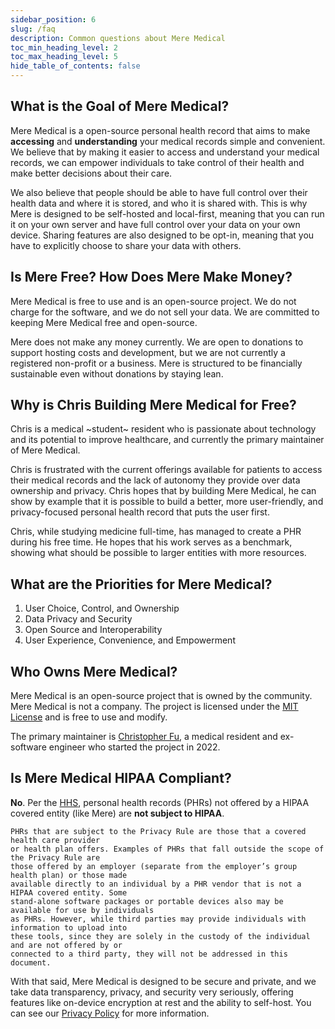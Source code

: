 ```yaml
---
sidebar_position: 6
slug: /faq
description: Common questions about Mere Medical
toc_min_heading_level: 2
toc_max_heading_level: 5
hide_table_of_contents: false
---
```


## What is the Goal of Mere Medical?

Mere Medical is a open-source personal health record that aims to make **accessing** and **understanding** your medical records simple and convenient. We believe that by making it easier to access and understand your medical records, we can empower individuals to take control of their health and make better decisions about their care.

We also believe that people should be able to have full control over their health data and where it is stored, and who it is shared with. This is why Mere is designed to be self-hosted and local-first, meaning that you can run it on your own server and have full control over your data on your own device. Sharing features are also designed to be opt-in, meaning that you have to explicitly choose to share your data with others.

## Is Mere Free? How Does Mere Make Money?

Mere Medical is free to use and is an open-source project. We do not charge for the software, and we do not sell your data. We are committed to keeping Mere Medical free and open-source.

Mere does not make any money currently. We are open to donations to support hosting costs and development, but we are not currently a registered non-profit or a business. Mere is structured to be financially sustainable even without donations by staying lean.

## Why is Chris Building Mere Medical for Free?

Chris is a medical ~student~ resident who is passionate about technology and its potential to improve healthcare, and currently the primary maintainer of Mere Medical.

Chris is frustrated with the current offerings available for patients to access their medical records and the lack of autonomy they provide over data ownership and privacy. Chris hopes that by building Mere Medical, he can show by example that it is possible to build a better, more user-friendly, and privacy-focused personal health record that puts the user first.

Chris, while studying medicine full-time, has managed to create a PHR during his free time. He hopes that his work serves as a benchmark, showing what should be possible to larger entities with more resources.

## What are the Priorities for Mere Medical?

1. User Choice, Control, and Ownership
2. Data Privacy and Security
3. Open Source and Interoperability
4. User Experience, Convenience, and Empowerment

## Who Owns Mere Medical?

Mere Medical is an open-source project that is owned by the community. Mere Medical is not a company. The project is licensed under the [MIT License](https://opensource.org/license/mit) and is free to use and modify.

The primary maintainer is [Christopher Fu](https://cfu288.com), a medical resident and ex-software engineer who started the project in 2022.

## Is Mere Medical HIPAA Compliant?

**No**. Per the [HHS](https://www.hhs.gov/sites/default/files/ocr/privacy/hipaa/understanding/special/healthit/phrs.pdf), personal health records (PHRs) not offered by a HIPAA covered entity (like Mere) are **not subject to HIPAA**.

```
PHRs that are subject to the Privacy Rule are those that a covered health care provider
or health plan offers. Examples of PHRs that fall outside the scope of the Privacy Rule are
those offered by an employer (separate from the employer’s group health plan) or those made
available directly to an individual by a PHR vendor that is not a HIPAA covered entity. Some
stand-alone software packages or portable devices also may be available for use by individuals
as PHRs. However, while third parties may provide individuals with information to upload into
these tools, since they are solely in the custody of the individual and are not offered by or
connected to a third party, they will not be addressed in this document.
```

With that said, Mere Medical is designed to be secure and private, and we take data transparency, privacy, and security very seriously, offering features like on-device encryption at rest and the ability to self-host. You can see our [Privacy Policy](/privacy-policy) for more information.
